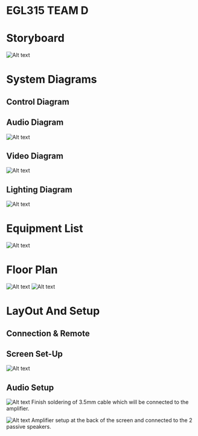 # EGL315 TEAM D
# Storyboard
![Alt text](images/storyboard.jpeg)

# System Diagrams
 ## Control Diagram


## Audio Diagram
![Alt text](images/Audio%20Diagram.png)

## Video Diagram
![Alt text](images/video%20diagram.png)

## Lighting Diagram
![Alt text](images/lighting%20diagram.png)


# Equipment List
![Alt text](images/BOM.png)

# Floor Plan
![Alt text](images/Floor%20Plan%201.jpg)
![Alt text](images/Floor%20Plan%202.jpg)

# LayOut And Setup

## Connection & Remote


## Screen Set-Up
![Alt text](images/Screen.jpg)



## Audio Setup
![Alt text](images/3.5mm%20Cable%20made%20finish%20for%20315.jpg)
Finish soldering of 3.5mm cable which will be connected to the amplifier.

![Alt text](images/Amplifier%20Setup%20for%20315.jpg)
Amplifier setup at the back of the screen and connected to the 2 passive speakers.
